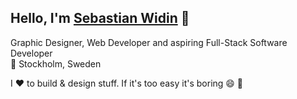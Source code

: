## Hello, I'm <a href="https://www.sebastianwidin.se" target="_blank">Sebastian Widin</a> 👋

Graphic Designer, Web Developer and aspiring Full-Stack Software Developer  
📍 Stockholm, Sweden

I ❤️ to build & design stuff. If it's too easy it's boring 😄 🤙
